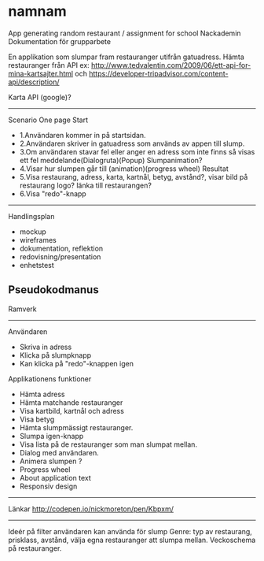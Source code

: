 # namnam
App generating random restaurant / assignment for school Nackademin
Dokumentation för grupparbete 

En applikation som slumpar fram restauranger utifrån gatuadress.
Hämta restauranger från API ex: http://www.tedvalentin.com/2009/06/ett-api-for-mina-kartsajter.html och
https://developer-tripadvisor.com/content-api/description/

Karta API (google)?
_____________

Scenario One page
Start
- 1.Användaren kommer in på startsidan.
- 2.Användaren skriver in gatuadress som används av appen till slump.
- 3.Om användaren stavar fel eller anger en adress som inte finns så visas ett fel meddelande(Dialogruta)(Popup)
Slumpanimation?
- 4.Visar hur slumpen går till (animation)(progress wheel)
Resultat
- 5.Visa restaurang, adress, karta, kartnål, betyg, avstånd?, visar bild på restaurang logo? länka till restaurangen?
- 6.Visa "redo"-knapp

___________________

Handlingsplan
- mockup
- wireframes
- dokumentation, reflektion
- redovisning/presentation
- enhetstest

Pseudokodmanus
- 

Ramverk

________________

Användaren

- Skriva in adress
- Klicka på slumpknapp
- Kan klicka på "redo"-knappen igen 



Applikationens funktioner
- Hämta adress
- Hämta matchande restauranger
- Visa kartbild, kartnål och adress
- Visa betyg
- Hämta slumpmässigt restauranger.
- Slumpa igen-knapp
- Visa lista på de restauranger som man slumpat mellan.
- Dialog med användaren.
- Animera slumpen ?
- Progress wheel
- About application text
- Responsiv design

__________________

Länkar
http://codepen.io/nickmoreton/pen/Kbpxm/

__________________________




Ideér på filter användaren kan använda för slump
Genre: typ av restaurang, prisklass, avstånd, välja egna restauranger att slumpa mellan. Veckoschema på restauranger.


